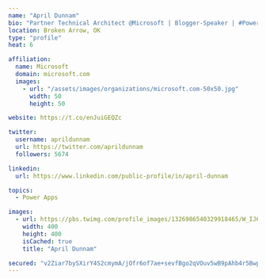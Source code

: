 ```yaml
---
name: "April Dunnam"
bio: "Partner Technical Architect @Microsoft | Blogger-Speaker | #PowerApps, #PowerAutomate, #Office365, #SharePoint | #WIT | #Karaoke Queen"
location: Broken Arrow, OK
type: "profile"
heat: 6

affiliation:
  name: Microsoft
  domain: microsoft.com
  images:
    - url: "/assets/images/organizations/microsoft.com-50x50.jpg"
      width: 50
      height: 50

website: https://t.co/enJuiGEQZc

twitter:
  username: aprildunnam
  url: https://twitter.com/aprildunnam
  followers: 5674

linkedin:
  url: https://www.linkedin.com/public-profile/in/april-dunnam

topics:
  - Power Apps

images:
  - url: https://pbs.twimg.com/profile_images/1326986540329918465/W_IJ6Ih2_400x400.jpg
    width: 400
    height: 400
    isCached: true
    title: "April Dunnam"

secured: "v2Ziar7bySXirY4S2cmymA/jOfr6of7ae+sevfBgo2qVOuv5wB9pAhb4r5BwpA1EoeGSGmxQTNdz2TP5q8wMRo0aIVmwQlYiquEJ+bYBJOzghCxGCcW88+qSE+eQFBfydbi9A3Ic7PIVz5ObcgBp8foaGuUV6OHpD+y3l4yuYtBJs5rlBErcsMBUT7QG8U+we2nA3l1mD0n7p58y/1zQExbAaRcqAP0Z3fBgZkkOZUY1wUjeI30Y/6METP/BCPQ9/pN3P2fEmm+uhUQ3HjQEIdxUF7XxggkegZyHw4D2uMQnB3dPpauSn/l2AGGtz1pBTeJUe79ZDc54sviabT0CuEV5Y1dN5GfQpv6Y/T8m2XHiuvXgLYIKL++PimCTZCcsKlBxYXQ2lVpDWDfRbfY1KCfQxLSpPfbB4bA+4FNTYLc=;ZKy+IURr1ljf3Zs8pa+S4g=="
---
```



